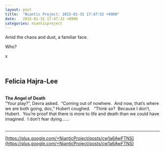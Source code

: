 ```yaml
---
layout: post
title:  "Niantic Project: 2015-01-31 17:47:32 +0900"
date:   2015-01-31 17:47:32 +0900
categories: nianticproject
---
```

Amid the chaos and dust, a familiar face.

Who?

x<div class="shared"><br /><h2>Felicia Hajra-Lee</h2><br /><b>The Angel of Death</b><br />“Your play?”, Devra asked.  “Coming out of nowhere.  And now, that’s where we are both going, doc,” Hubert coughed.   “Think so?  Because I don’t, Hubert.  You’re proof that there is more to life and death than we could have imagined.  I don’t fear dying......<br /><br /></div>
- - -
[https://plus.google.com/+NianticProject/posts/cw1a6AwFTNS](https://plus.google.com/+NianticProject/posts/cw1a6AwFTNS)
